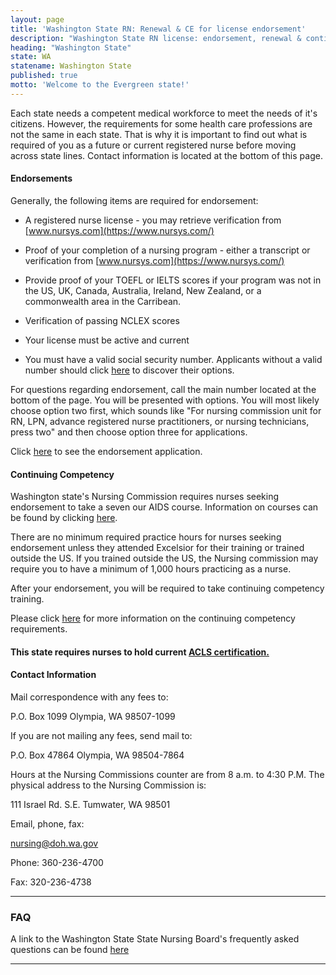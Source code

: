 ```yaml
---
layout: page
title: 'Washington State RN: Renewal & CE for license endorsement'
description: "Washington State RN license: endorsement, renewal & continuing education explained. Stay updated & fulfill nursing license requirements.\r"
heading: "Washington State"
state: WA
statename: Washington State
published: true
motto: 'Welcome to the Evergreen state!'
---
```


Each state needs a competent medical workforce to meet the needs of it's citizens. However, the requirements for some health care professions are not the same in each state. That is why it is important to find out what is required of you as a future or current registered nurse before moving across state lines. Contact information is located at the bottom of this page.

#### Endorsements

Generally, the following items are required for endorsement:

*   A registered nurse license - you may retrieve verification from [www.nursys.com](https://www.nursys.com/)
    
*   Proof of your completion of a nursing program - either a transcript or verification from [www.nursys.com](https://www.nursys.com/)
    
*   Provide proof of your TOEFL or IELTS scores if your program was not in the US, UK, Canada, Australia, Ireland, New Zealand, or a commonwealth area in the Carribean.
    
*   Verification of passing NCLEX scores
    
*   Your license must be active and current
    
*   You must have a valid social security number. Applicants without a valid number should click [here](https://www.doh.wa.gov/Portals/1/Documents/6000/669316.pdf) to discover their options.
    

For questions regarding endorsement, call the main number located at the bottom of the page. You will be presented with options. You will most likely choose option two first, which sounds like "For nursing commission unit for RN, LPN, advance registered nurse practitioners, or nursing technicians, press two" and then choose option three for applications.

Click [here](https://www.doh.wa.gov/Portals/1/Documents/Pubs/669240.pdf) to see the endorsement application.

#### Continuing Competency

Washington state's Nursing Commission requires nurses seeking endorsement to take a seven our AIDS course. Information on courses can be found by clicking [here](https://www.doh.wa.gov/LicensesPermitsandCertificates/NursingCommission/NurseLicensing/FrequentlyAskedQuestions/ContinuingCompetency).

There are no minimum required practice hours for nurses seeking endorsement unless they attended Excelsior for their training or trained outside the US. If you trained outside the US, the Nursing commission may require you to have a minimum of 1,000 hours practicing as a nurse.

After your endorsement, you will be required to take continuing competency training.

Please click [here](https://www.doh.wa.gov/LicensesPermitsandCertificates/NursingCommission/NurseLicensing/ContinuingCompetency) for more information on the continuing competency requirements.

#### This state requires nurses to hold current [ACLS certification.](https://www.acls.net/washington-acls-pals-bls.htm)

#### Contact Information

Mail correspondence with any fees to:

P.O. Box 1099
Olympia, WA 98507-1099

If you are not mailing any fees, send mail to:

P.O. Box 47864
Olympia, WA 98504-7864

Hours at the Nursing Commissions counter are from 8 a.m. to 4:30 P.M. The physical address to the Nursing Commission is:

111 Israel Rd. S.E.
Tumwater, WA
98501

Email, phone, fax:

nursing@doh.wa.gov

Phone: 360-236-4700

Fax: 320-236-4738

* * *

### FAQ

A link to the Washington State State Nursing Board's frequently asked questions can be found [here](https://www.doh.wa.gov/LicensesPermitsandCertificates/NursingCommission/NurseLicensing/FrequentlyAskedQuestions/ContinuingCompetency)

* * *